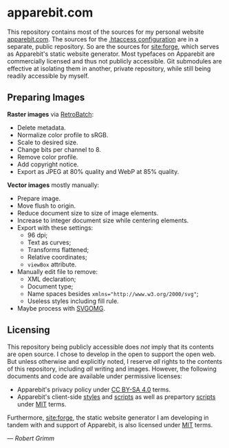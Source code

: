 # apparebit.com

This repository contains most of the sources for my personal website
[apparebit.com](https://apparebit.com). The sources for the [.htaccess
configuration](https://github.com/apparebit/server-configs-apache) are in a
separate, public repository. So are the sources for
[site:forge](https://github.com/apparebit/siteforge), which serves as
Apparebit's static website generator. Most typefaces on Apparebit are
commercially licensed and thus not publicly accessible. Git submodules are
effective at isolating them in another, private repository, while still being
readily accessible by myself.


## Preparing Images

**Raster images** via [RetroBatch](https://flyingmeat.com/retrobatch/):

  * Delete metadata.
  * Normalize color profile to sRGB.
  * Scale to desired size.
  * Change bits per channel to 8.
  * Remove color profile.
  * Add copyright notice.
  * Export as JPEG at 80% quality and WebP at 85% quality.

**Vector images** mostly manually:

  * Prepare image.
  * Move flush to origin.
  * Reduce document size to size of image elements.
  * Increase to integer document size while centering elements.
  * Export with these settings:
      * 96 dpi;
      * Text as curves;
      * Transforms flattened;
      * Relative coordinates;
      * `viewBox` attribute.
  * Manually edit file to remove:
      * XML declaration;
      * Document type;
      * Name spaces besides `xmlns="http://www.w3.org/2000/svg"`;
      * Useless styles including fill rule.
  * Maybe process with [SVGOMG](https://jakearchibald.github.io/svgomg/).


## Licensing

This repository being publicly accessible does *not* imply that its contents are
open source. I chose to develop in the open to support the open web. But unless
otherwise and explicitly noted, I reserve *all* rights to the contents of this
repository, including *all* writing and images. However, the following documents
and code are available under permissive licenses:

  * Apparebit's privacy policy under [CC BY-SA
    4.0](https://creativecommons.org/licenses/by-sa/4.0/) terms.
  * Apparebit's client-side [styles](content/assets/form.css) and
    [scripts](content/assets/function.js) as well as prepartory
    [scripts](script) under [MIT](https://opensource.org/licenses/MIT) terms.

Furthermore, [site:forge](https://github.com/apparebit/siteforge), the static
website generator I am developing in tandem with and support of Apparebit, is
also licensed under [MIT](LICENSE) terms.

— *Robert Grimm*
